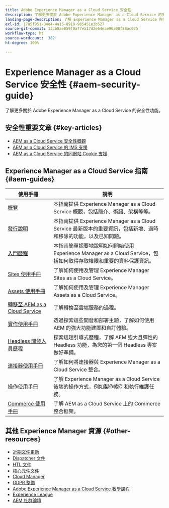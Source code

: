 ```yaml
---
title: Adobe Experience Manager as a Cloud Service 安全性
description: 了解更多關於 Adobe Experience Manager as a Cloud Service 的安全性功能。
landing-page-description: 了解 Experience Manager as a Cloud Service 與安全性相關的重要主題。
exl-id: 17a5f951-84e4-4a15-8919-985451e3b527
source-git-commit: 13cb8ae059f0a77e517d2e64eae96a08f88ac075
workflow-type: ht
source-wordcount: '382'
ht-degree: 100%

---
```


# Experience Manager as a Cloud Service 安全性 {#aem-security-guide}

了解更多關於 Adobe Experience Manager as a Cloud Service 的安全性功能。

## 安全性重要文章 {#key-articles}

* [AEM as a Cloud Service 安全性概觀](/help/security/cloud-service-security-overview.md)
* [AEM as a Cloud Service 的 IMS 支援](ims-support.md)
* [AEM as a Cloud Service 的同網站 Cookie 支援](same-site-cookie-support.md)

## Experience Manager as a Cloud Service 指南 {#aem-guides}

| 使用手冊 | 說明 |
|---|---|
| [概覽](/help/overview/home.md) | 本指南提供 Experience Manager as a Cloud Service 概觀，包括簡介、術語、架構等等。 |
| [發行說明](/help/release-notes/home.md) | 本指南提供 Experience Manager as a Cloud Service 最新版本的重要資訊，包括新增、過時和移除的功能，以及已知問題。 |
| [入門歷程](/help/journey-onboarding/overview.md) | 本指南簡單扼要地說明如何開始使用 Experience Manager as a Cloud Service，包括如何取得存取權限和重要的資料保護資訊。 |
| [Sites 使用手冊](/help/sites-cloud/home.md) | 了解如何使用及管理 Experience Manager Sites as a Cloud Service。 |
| [Assets 使用手冊](/help/assets/home.md) | 了解如何使用及管理 Experience Manager Assets as a Cloud Service。 |
| [轉移至 AEM as a Cloud Service ](/help/journey-migration/getting-started.md) | 了解轉換至雲端服務的過程。 |
| [實作使用手冊](/help/implementing/home.md) | 透過探索這些開發和部署主題，了解如何使用 AEM 的強大功能建置和自訂體驗。 |
| [Headless 開發人員歷程](/help/journey-headless/developer/overview.md) | 探索這趟引導式歷程，了解 AEM 強大且彈性的 Headless 功能，為您的第一個 Headless 專案做好準備。 |
| [連接器使用手冊](/help/connectors/home.md) | 了解如何將連接器與 Experience Manager as a Cloud Service 整合。 |
| [操作使用手冊](/help/operations/home.md) | 了解 Experience Manager as a Cloud Service 後端的操作方式，例如製作索引和執行維護任務。 |
| [Commerce 使用手冊](/help/commerce-cloud/home.md) | 了解 AEM as a Cloud Service 上的 Commerce 整合框架。 |

## 其他 Experience Manager 資源 {#other-resources}

* [近期文件更新](https://helpx.adobe.com/tw/experience-manager/documentation-updates.html#AEMasaCloudService)
* [Dispatcher 文件](/help/implementing/dispatcher/overview.md)
* [HTL 文件](https://experienceleague.adobe.com/docs/experience-manager-htl/using/overview.html?lang=zh-Hant)
* [核心元件文件](https://experienceleague.adobe.com/docs/experience-manager-core-components/using/introduction.html?lang=zh-Hant)
* [Cloud Manager](/help/onboarding/cloud-manager-introduction.md)
* [GDPR 整備](/help/compliance/data-privacy-and-protection-readiness/aem-readiness.md)
* [Adobe Experience Manager as a Cloud Service 教學課程](https://experienceleague.adobe.com/docs/experience-manager-learn/cloud-service/overview.html)
* [Experience League](https://guided.adobe.com/?promoid=K42KVXHD&amp;mv=other#solutions/experience-manager)
* [AEM 社群論壇](https://forums.adobe.com/community/experience-cloud/marketing-cloud/experience-manager)
